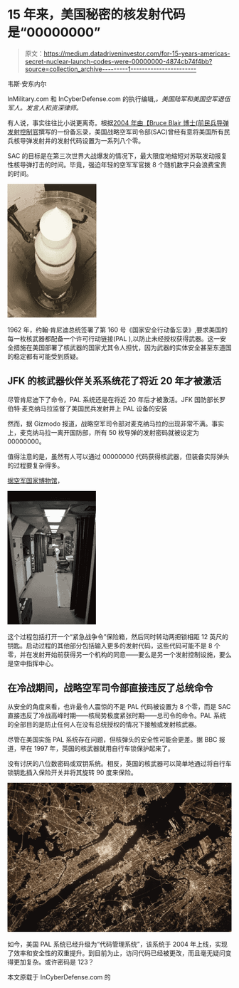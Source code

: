 # 15 年来，美国秘密的核发射代码是“00000000”

> 原文：<https://medium.datadriveninvestor.com/for-15-years-americas-secret-nuclear-launch-codes-were-00000000-4874cb74f4bb?source=collection_archive---------1----------------------->

韦斯·安东内尔

InMilitary.com 和 InCyberDefense.com 的执行编辑,*。美国陆军和美国空军退伍军人。发言人和资深律师。*

有人说，事实往往比小说更离奇。根据[2004 年由【Bruce Blair 博士(前民兵导弹发射控制官](http://web.archive.org/web/20040404013440/http:/www.cdi.org/blair/permissive-action-links.cfm)撰写的一份备忘录，美国战略空军司令部(SAC)曾经有意将美国所有民兵核导弹发射井的发射代码设置为一系列八个零。

SAC 的目标是在第三次世界大战爆发的情况下，最大限度地缩短对苏联发动报复性核导弹打击的时间。毕竟，强迫年轻的空军军官拨 8 个随机数字只会浪费宝贵的时间。

![](img/671b5fd4150f0d6b1b2eb3fa4352a515.png)

1962 年，约翰·肯尼迪总统签署了第 160 号《国家安全行动备忘录》,要求美国的每一枚核武器都配备一个许可行动链接(PAL ),以防止未经授权获得武器。这一安全措施在美国部署了核武器的国家尤其令人担忧，因为武器的实体安全甚至东道国的稳定都有可能受到质疑。

## JFK 的核武器伙伴关系系统花了将近 20 年才被激活

尽管肯尼迪下了命令，PAL 系统还是在将近 20 年后才被激活。JFK 国防部长罗伯特·麦克纳马拉监督了美国民兵发射井上 PAL 设备的安装

然而，据 Gizmodo 报道，战略空军司令部对麦克纳马拉的出现非常不满。事实上，麦克纳马拉一离开国防部，所有 50 枚导弹的发射密码就被设定为 00000000。

值得注意的是，虽然有人可以通过 00000000 代码获得核武器，但装备实际弹头的过程要复杂得多。

[据空军国家博物馆](http://www.nationalmuseum.af.mil/Visit/Museum-Exhibits/Fact-Sheets/Display/Article/197675/launching-missiles/)，

![](img/372227a1aa6e5ec0e0f0d4752ed85144.png)

这个过程包括打开一个“紧急战争令”保险箱，然后同时转动两把锁相距 12 英尺的钥匙。启动过程的其他部分包括输入更多的发射代码，这些代码可能不是 8 个零，并在发射开始前获得另一个机构的同意——要么是另一个发射控制设施，要么是空中指挥中心。

## 在冷战期间，战略空军司令部直接违反了总统命令

从安全的角度来看，也许最令人震惊的不是 PAL 代码被设置为 8 个零，而是 SAC 直接违反了冷战高峰时期——核局势极度紧张时期——总司令的命令。PAL 系统的全部目的是防止任何人在没有总统授权的情况下接触或发射核武器。

尽管在美国实施 PAL 系统存在问题，但核弹头的安全性可能会更差。据 BBC 报道，早在 1997 年，英国的核武器就用自行车锁保护起来了。

没有讨厌的八位数密码或双钥系统。相反，英国的核武器可以简单地通过将自行车锁钥匙插入保险开关并将其旋转 90 度来保险。

![](img/a7c9956706872e2eb743099415d8afef.png)

如今，美国 PAL 系统已经升级为“代码管理系统”，该系统于 2004 年上线，实现了效率和安全性的双重提升。到目前为止，访问代码已经被更改，而且毫无疑问变得更加复杂。或许密码是 123？

本文原载于 InCyberDefense.com 的